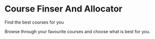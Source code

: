 # Course Finser And Allocator

Find the best courses for you

Browse through your favourite courses and choose what is best for you.
